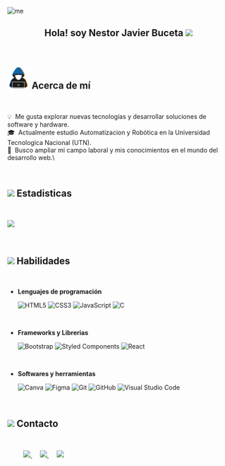 ![me](https://github.com/blackyDev87/blackyDev87/assets/107352792/619105ea-40fe-422b-9ddd-84b7d45e2b95)

<h2 align="center">Hola! soy Nestor Javier Buceta <img src="https://media.giphy.com/media/hvRJCLFzcasrR4ia7z/giphy.gif" width="35"></h2>

<br>  

## <picture><img src = "https://github.com/0xAbdulKhalid/0xAbdulKhalid/raw/main/assets/mdImages/about_me.gif" width = 50px></picture> **Acerca de mí**

<br>  

<p>
  
  💡 &nbsp;Me gusta explorar nuevas tecnologías y desarrollar soluciones de software y hardware.\
  🎓 &nbsp;Actualmente estudio Automatizacion y Robótica en la Universidad Tecnologica Nacional (UTN).\
  🌱 &nbsp;Busco ampliar mi campo laboral y mis conocimientos en el mundo del desarrollo web.\

</p>

<br>  

## <picture><img src = "https://github.com/7oSkaaa/7oSkaaa/blob/main/Images/Statistics.gif?raw=true" width = 50px></picture> Estadisticas

<br>  

<p>
  
  <!--![](https://github-readme-stats.vercel.app/api?username=blackyDev87&theme=tokyonight&hide_border=false&include_all_commits=false&count_private=false)<br/>-->
  <!--![](https://github-readme-streak-stats.herokuapp.com/?user=blackyDev87&theme=tokyonight&hide_border=false)<br/>-->
  ![](https://github-readme-stats.vercel.app/api/top-langs/?username=blackyDev87&theme=tokyonight&hide_border=false&include_all_commits=false&count_private=false&layout=compact)  
  
</p>

<br>  

## <picture><img src="https://media2.giphy.com/media/QssGEmpkyEOhBCb7e1/giphy.gif?cid=ecf05e47a0n3gi1bfqntqmob8g9aid1oyj2wr3ds3mg700bl&rid=giphy.gif" width ="25"></picture> Habilidades

<br>

<p>

- **Lenguajes de programación**

  ![HTML5](https://img.shields.io/badge/html5-%23E34F26.svg?style=for-the-badge&logo=html5&logoColor=white)
  ![CSS3](https://img.shields.io/badge/css3-%231572B6.svg?style=for-the-badge&logo=css3&logoColor=white)
  ![JavaScript](https://img.shields.io/badge/javascript-%23323330.svg?style=for-the-badge&logo=javascript&logoColor=%23F7DF1E)
  ![C](https://img.shields.io/badge/c-%2300599C.svg?style=for-the-badge&logo=c&logoColor=white)

<br>   
    
- **Frameworks y Librerias**

  ![Bootstrap](https://img.shields.io/badge/bootstrap-%23563D7C.svg?style=for-the-badge&logo=bootstrap&logoColor=white)
  ![Styled Components](https://img.shields.io/badge/styled--components-DB7093?style=for-the-badge&logo=styled-components&logoColor=white)
  ![React](https://img.shields.io/badge/react-%2361DAFB.svg?style=for-the-badge&logo=react&logoColor=%2320232a)
  
<br>

- **Softwares y herramientas**

  ![Canva](https://img.shields.io/badge/Canva-%2300C4CC.svg?style=for-the-badge&logo=Canva&logoColor=white)
  ![Figma](https://img.shields.io/badge/figma-%23F24E1E.svg?style=for-the-badge&logo=figma&logoColor=white)
  ![Git](https://img.shields.io/badge/git-%23F05033.svg?style=for-the-badge&logo=git&logoColor=white)
  ![GitHub](https://img.shields.io/badge/github-%23121011.svg?style=for-the-badge&logo=github&logoColor=white)
  ![Visual Studio Code](https://img.shields.io/badge/Visual%20Studio%20Code-0078d7.svg?style=for-the-badge&logo=visual-studio-code&logoColor=white)

</p>

<br>

## <img src='https://raw.githubusercontent.com/ShahriarShafin/ShahriarShafin/main/Assets/handshake.gif' width="70px"> Contacto

<br>

&emsp;
&emsp;
 <a href="https://instagram.com/@b_negrito">
    <img src="https://img.shields.io/badge/Instagram-%23E4405F.svg?logo=Instagram&logoColor=white" width="112">
 </a>
 &emsp;
 <a href="https://linkedin.com/in/https://www.linkedin.com/in/nestor-javier-buceta/">
    <img src="https://img.shields.io/badge/LinkedIn-%230077B5.svg?logo=linkedin&logoColor=white" width="100">
 </a>
 &emsp;
 <a href="mailto:nestorjavierbuceta@gmail.com">
   <img src="https://img.shields.io/badge/-Gmail-D14836?style=flat&logo=Gmail&logoColor=white" width="80">
 </a>

